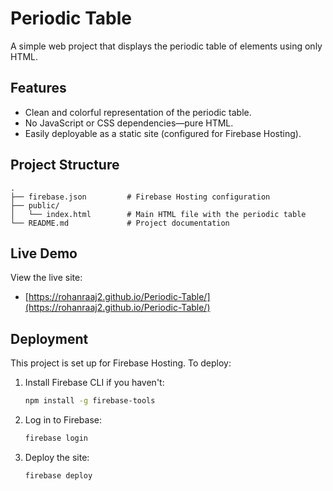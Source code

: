 
# Periodic Table

A simple web project that displays the periodic table of elements using only HTML.

## Features

- Clean and colorful representation of the periodic table.
- No JavaScript or CSS dependencies—pure HTML.
- Easily deployable as a static site (configured for Firebase Hosting).

## Project Structure

```
.
├── firebase.json         # Firebase Hosting configuration
├── public/
│   └── index.html        # Main HTML file with the periodic table
└── README.md             # Project documentation
```

## Live Demo

View the live site:
- [https://rohanraaj2.github.io/Periodic-Table/](https://rohanraaj2.github.io/Periodic-Table/)

## Deployment

This project is set up for Firebase Hosting. To deploy:

1. Install Firebase CLI if you haven't:
   ```bash
   npm install -g firebase-tools
   ```
2. Log in to Firebase:
   ```bash
   firebase login
   ```
3. Deploy the site:
   ```bash
   firebase deploy
   ```